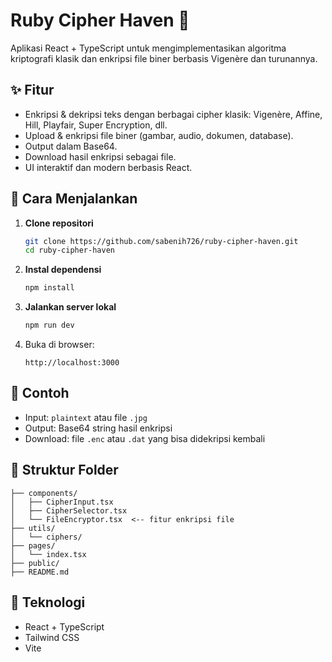 # Ruby Cipher Haven 🔐

Aplikasi React + TypeScript untuk mengimplementasikan algoritma kriptografi klasik dan enkripsi file biner berbasis Vigenère dan turunannya.

## ✨ Fitur

* Enkripsi & dekripsi teks dengan berbagai cipher klasik: Vigenère, Affine, Hill, Playfair, Super Encryption, dll.
* Upload & enkripsi file biner (gambar, audio, dokumen, database).
* Output dalam Base64.
* Download hasil enkripsi sebagai file.
* UI interaktif dan modern berbasis React.

## 🚀 Cara Menjalankan

1. **Clone repositori**

   ```bash
   git clone https://github.com/sabenih726/ruby-cipher-haven.git
   cd ruby-cipher-haven
   ```

2. **Instal dependensi**

   ```bash
   npm install
   ```

3. **Jalankan server lokal**

   ```bash
   npm run dev
   ```

4. Buka di browser:

   ```
   http://localhost:3000
   ```

## 🥪 Contoh

* Input: `plaintext` atau file `.jpg`
* Output: Base64 string hasil enkripsi
* Download: file `.enc` atau `.dat` yang bisa didekripsi kembali

## 📁 Struktur Folder

```
├── components/
│   ├── CipherInput.tsx
│   ├── CipherSelector.tsx
│   └── FileEncryptor.tsx  <-- fitur enkripsi file
├── utils/
│   └── ciphers/
├── pages/
│   └── index.tsx
├── public/
├── README.md
```

## 💠 Teknologi

* React + TypeScript
* Tailwind CSS
* Vite

